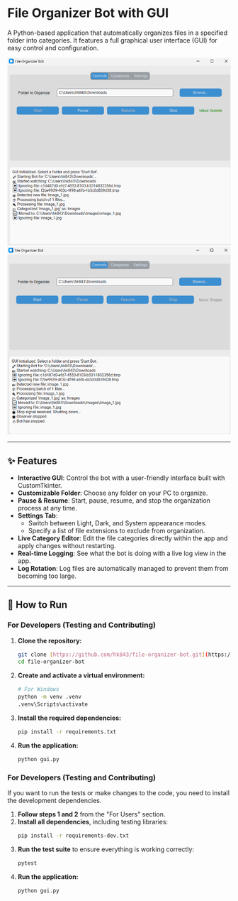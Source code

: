 # File Organizer Bot with GUI

A Python-based application that automatically organizes files in a specified folder into categories. It features a full graphical user interface (GUI) for easy control and configuration.

![Screenshot of the File Organizer GUI](docs/Screenshot_1.png)
![Screenshot of the File Organizer GUI](docs/Screenshot_2.png)

---

## ✨ Features

* **Interactive GUI**: Control the bot with a user-friendly interface built with CustomTkinter.
* **Customizable Folder**: Choose any folder on your PC to organize.
* **Pause & Resume**: Start, pause, resume, and stop the organization process at any time.
* **Settings Tab**:
    * Switch between Light, Dark, and System appearance modes.
    * Specify a list of file extensions to exclude from organization.
* **Live Category Editor**: Edit the file categories directly within the app and apply changes without restarting.
* **Real-time Logging**: See what the bot is doing with a live log view in the app.
* **Log Rotation**: Log files are automatically managed to prevent them from becoming too large.

---

## 🚀 How to Run

### For Developers (Testing and Contributing)

1.  **Clone the repository:**
    ```bash
    git clone [https://github.com/hk843/file-organizer-bot.git](https://github.com/hk843/file-organizer-bot.git)
    cd file-organizer-bot
    ```
2.  **Create and activate a virtual environment:**
    ```bash
    # For Windows
    python -m venv .venv
    .venv\Scripts\activate
    ```
3.  **Install the required dependencies:**
    ```bash
    pip install -r requirements.txt
    ```
4.  **Run the application:**
    ```bash
    python gui.py
    ```

### For Developers (Testing and Contributing)

If you want to run the tests or make changes to the code, you need to install the development dependencies.

1.  **Follow steps 1 and 2** from the "For Users" section.
2.  **Install all dependencies**, including testing libraries:
    ```bash
    pip install -r requirements-dev.txt
    ```
3.  **Run the test suite** to ensure everything is working correctly:
    ```bash
    pytest
    ```
4.  **Run the application:**
    ```bash
    python gui.py
    ```